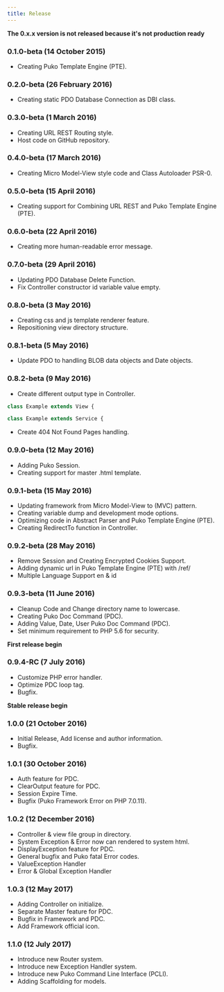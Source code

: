 ```yaml
---
title: Release
---
```


**The 0.x.x version is not released because it's not production ready**

### 0.1.0-beta (14 October 2015)
* Creating Puko Template Engine (PTE).

### 0.2.0-beta (26 February 2016)
* Creating static PDO Database Connection as DBI class.

### 0.3.0-beta (1 March 2016)
* Creating URL REST Routing style.
* Host code on GitHub repository.

### 0.4.0-beta (17 March 2016)
* Creating Micro Model-View style code and Class Autoloader PSR-0.

### 0.5.0-beta (15 April 2016)
* Creating support for Combining URL REST and Puko Template Engine (PTE).

### 0.6.0-beta (22 April 2016)
* Creating more human-readable error message.

### 0.7.0-beta (29 April 2016)
* Updating PDO Database Delete Function.
* Fix Controller constructor id variable value empty.

### 0.8.0-beta (3 May 2016)
* Creating css and js template renderer feature.
* Repositioning view directory structure.

### 0.8.1-beta (5 May 2016)
* Update PDO to handling BLOB data objects and Date objects.

### 0.8.2-beta (9 May 2016)
* Create different output type in Controller.

```PHP
class Example extends View {
```
```PHP
class Example extends Service {
```

* Create 404 Not Found Pages handling.

### 0.9.0-beta (12 May 2016)
* Adding Puko Session.
* Creating support for master .html template.

### 0.9.1-beta (15 May 2016)
* Updating framework from Micro Model-View to (MVC) pattern.
* Creating variable dump and development mode options.
* Optimizing code in Abstract Parser and Puko Template Engine (PTE).
* Creating RedirectTo function in Controller.

### 0.9.2-beta (28 May 2016)
* Remove Session and Creating Encrypted Cookies Support.
* Adding dynamic url in Puko Template Engine (PTE) with /ref/
* Multiple Language Support en & id

### 0.9.3-beta (11 June 2016)
* Cleanup Code and Change directory name to lowercase.
* Creating Puko Doc Command (PDC).
* Adding Value, Date, User Puko Doc Command (PDC).
* Set minimum requirement to PHP 5.6 for security.

**First release begin**

### 0.9.4-RC (7 July 2016)
* Customize PHP error handler.
* Optimize PDC loop tag.
* Bugfix.

**Stable release begin** 

### 1.0.0 (21 October 2016)
* Initial Release, Add license and author information.
* Bugfix.

### 1.0.1 (30 October 2016)
* Auth feature for PDC.
* ClearOutput feature for PDC.
* Session Expire Time.
* Bugfix (Puko Framework Error on PHP 7.0.11).

### 1.0.2 (12 December 2016)
* Controller & view file group in directory.
* System Exception & Error now can rendered to system html.
* DisplayException feature for PDC.
* General bugfix and Puko fatal Error codes.
* ValueException Handler
* Error & Global Exception Handler

### 1.0.3 (12 May 2017)
* Adding Controller on initialize.
* Separate Master feature for PDC.
* Bugfix in Framework and PDC.
* Add Framework official icon.

### 1.1.0 (12 July 2017)
* Introduce new Router system.
* Introduce new Exception Handler system.
* Introduce new Puko Command Line Interface (PCLI).
* Adding Scaffolding for models.
